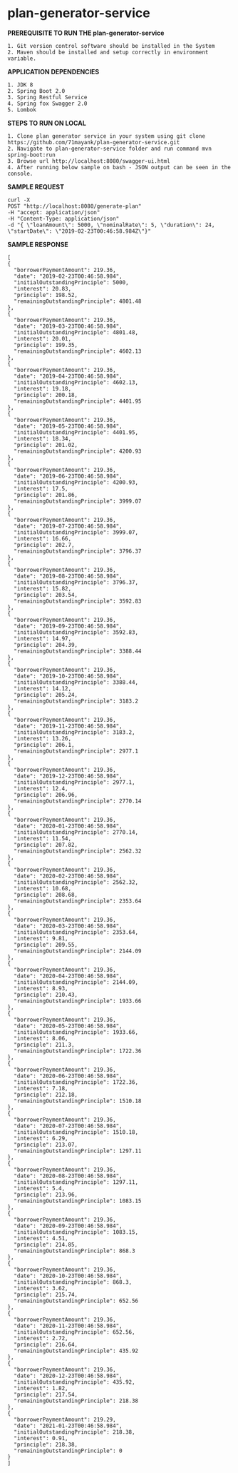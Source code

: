 # plan-generator-service

**PREREQUISITE TO RUN THE plan-generator-service**

    1. Git version control software should be installed in the System
    2. Maven should be installed and setup correctly in environment variable.
    
**APPLICATION DEPENDENCIES**

    1. JDK 8
    2. Spring Boot 2.0
    3. Spring Restful Service
    4. Spring fox Swagger 2.0
    5. Lombok
    
**STEPS TO RUN ON LOCAL**

    1. Clone plan generator service in your system using git clone https://github.com/71mayank/plan-generator-service.git
    2. Navigate to plan-generator-service folder and run command mvn spring-boot:run
    3. Browse url http://localhost:8080/swagger-ui.html
    4. After running below sample on bash - JSON output can be seen in the console.
    
**SAMPLE REQUEST**

    curl -X 
    POST "http://localhost:8080/generate-plan" 
    -H "accept: application/json" 
    -H "Content-Type: application/json" 
    -d "{ \"loanAmount\": 5000, \"nominalRate\": 5, \"duration\": 24, \"startDate\": \"2019-02-23T00:46:58.984Z\"}"
    
**SAMPLE RESPONSE**
  ```
  [
  {
    "borrowerPaymentAmount": 219.36,
    "date": "2019-02-23T00:46:58.984",
    "initialOutstandingPrinciple": 5000,
    "interest": 20.83,
    "principle": 198.52,
    "remainingOutstandingPrinciple": 4801.48
  },
  {
    "borrowerPaymentAmount": 219.36,
    "date": "2019-03-23T00:46:58.984",
    "initialOutstandingPrinciple": 4801.48,
    "interest": 20.01,
    "principle": 199.35,
    "remainingOutstandingPrinciple": 4602.13
  },
  {
    "borrowerPaymentAmount": 219.36,
    "date": "2019-04-23T00:46:58.984",
    "initialOutstandingPrinciple": 4602.13,
    "interest": 19.18,
    "principle": 200.18,
    "remainingOutstandingPrinciple": 4401.95
  },
  {
    "borrowerPaymentAmount": 219.36,
    "date": "2019-05-23T00:46:58.984",
    "initialOutstandingPrinciple": 4401.95,
    "interest": 18.34,
    "principle": 201.02,
    "remainingOutstandingPrinciple": 4200.93
  },
  {
    "borrowerPaymentAmount": 219.36,
    "date": "2019-06-23T00:46:58.984",
    "initialOutstandingPrinciple": 4200.93,
    "interest": 17.5,
    "principle": 201.86,
    "remainingOutstandingPrinciple": 3999.07
  },
  {
    "borrowerPaymentAmount": 219.36,
    "date": "2019-07-23T00:46:58.984",
    "initialOutstandingPrinciple": 3999.07,
    "interest": 16.66,
    "principle": 202.7,
    "remainingOutstandingPrinciple": 3796.37
  },
  {
    "borrowerPaymentAmount": 219.36,
    "date": "2019-08-23T00:46:58.984",
    "initialOutstandingPrinciple": 3796.37,
    "interest": 15.82,
    "principle": 203.54,
    "remainingOutstandingPrinciple": 3592.83
  },
  {
    "borrowerPaymentAmount": 219.36,
    "date": "2019-09-23T00:46:58.984",
    "initialOutstandingPrinciple": 3592.83,
    "interest": 14.97,
    "principle": 204.39,
    "remainingOutstandingPrinciple": 3388.44
  },
  {
    "borrowerPaymentAmount": 219.36,
    "date": "2019-10-23T00:46:58.984",
    "initialOutstandingPrinciple": 3388.44,
    "interest": 14.12,
    "principle": 205.24,
    "remainingOutstandingPrinciple": 3183.2
  },
  {
    "borrowerPaymentAmount": 219.36,
    "date": "2019-11-23T00:46:58.984",
    "initialOutstandingPrinciple": 3183.2,
    "interest": 13.26,
    "principle": 206.1,
    "remainingOutstandingPrinciple": 2977.1
  },
  {
    "borrowerPaymentAmount": 219.36,
    "date": "2019-12-23T00:46:58.984",
    "initialOutstandingPrinciple": 2977.1,
    "interest": 12.4,
    "principle": 206.96,
    "remainingOutstandingPrinciple": 2770.14
  },
  {
    "borrowerPaymentAmount": 219.36,
    "date": "2020-01-23T00:46:58.984",
    "initialOutstandingPrinciple": 2770.14,
    "interest": 11.54,
    "principle": 207.82,
    "remainingOutstandingPrinciple": 2562.32
  },
  {
    "borrowerPaymentAmount": 219.36,
    "date": "2020-02-23T00:46:58.984",
    "initialOutstandingPrinciple": 2562.32,
    "interest": 10.68,
    "principle": 208.68,
    "remainingOutstandingPrinciple": 2353.64
  },
  {
    "borrowerPaymentAmount": 219.36,
    "date": "2020-03-23T00:46:58.984",
    "initialOutstandingPrinciple": 2353.64,
    "interest": 9.81,
    "principle": 209.55,
    "remainingOutstandingPrinciple": 2144.09
  },
  {
    "borrowerPaymentAmount": 219.36,
    "date": "2020-04-23T00:46:58.984",
    "initialOutstandingPrinciple": 2144.09,
    "interest": 8.93,
    "principle": 210.43,
    "remainingOutstandingPrinciple": 1933.66
  },
  {
    "borrowerPaymentAmount": 219.36,
    "date": "2020-05-23T00:46:58.984",
    "initialOutstandingPrinciple": 1933.66,
    "interest": 8.06,
    "principle": 211.3,
    "remainingOutstandingPrinciple": 1722.36
  },
  {
    "borrowerPaymentAmount": 219.36,
    "date": "2020-06-23T00:46:58.984",
    "initialOutstandingPrinciple": 1722.36,
    "interest": 7.18,
    "principle": 212.18,
    "remainingOutstandingPrinciple": 1510.18
  },
  {
    "borrowerPaymentAmount": 219.36,
    "date": "2020-07-23T00:46:58.984",
    "initialOutstandingPrinciple": 1510.18,
    "interest": 6.29,
    "principle": 213.07,
    "remainingOutstandingPrinciple": 1297.11
  },
  {
    "borrowerPaymentAmount": 219.36,
    "date": "2020-08-23T00:46:58.984",
    "initialOutstandingPrinciple": 1297.11,
    "interest": 5.4,
    "principle": 213.96,
    "remainingOutstandingPrinciple": 1083.15
  },
  {
    "borrowerPaymentAmount": 219.36,
    "date": "2020-09-23T00:46:58.984",
    "initialOutstandingPrinciple": 1083.15,
    "interest": 4.51,
    "principle": 214.85,
    "remainingOutstandingPrinciple": 868.3
  },
  {
    "borrowerPaymentAmount": 219.36,
    "date": "2020-10-23T00:46:58.984",
    "initialOutstandingPrinciple": 868.3,
    "interest": 3.62,
    "principle": 215.74,
    "remainingOutstandingPrinciple": 652.56
  },
  {
    "borrowerPaymentAmount": 219.36,
    "date": "2020-11-23T00:46:58.984",
    "initialOutstandingPrinciple": 652.56,
    "interest": 2.72,
    "principle": 216.64,
    "remainingOutstandingPrinciple": 435.92
  },
  {
    "borrowerPaymentAmount": 219.36,
    "date": "2020-12-23T00:46:58.984",
    "initialOutstandingPrinciple": 435.92,
    "interest": 1.82,
    "principle": 217.54,
    "remainingOutstandingPrinciple": 218.38
  },
  {
    "borrowerPaymentAmount": 219.29,
    "date": "2021-01-23T00:46:58.984",
    "initialOutstandingPrinciple": 218.38,
    "interest": 0.91,
    "principle": 218.38,
    "remainingOutstandingPrinciple": 0
  }
]

